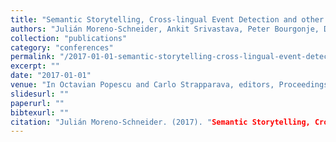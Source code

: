 ```yaml
---
title: "Semantic Storytelling, Cross-lingual Event Detection and other Semantic Services for a Newsroom Content Curation Dashboard"
authors: "Julián Moreno-Schneider, Ankit Srivastava, Peter Bourgonje, David Wabnitz, and Georg Rehm"
collection: "publications"
category: "conferences"
permalink: "/2017-01-01-semantic-storytelling-cross-lingual-event-detection-and-other-semantic-services-for-a-newsroom-content-curation-dashboard"
excerpt: ""
date: "2017-01-01"
venue: "In Octavian Popescu and Carlo Strapparava, editors, Proceedings of the Second Workshop on Natural Language Processing meets Journalism - EMNLP 2017 Workshop (NLPMJ 2017), pages 68-73, Copenhagen, Denmark, 9 2017. 7 September."
slidesurl: ""
paperurl: ""
bibtexurl: ""
citation: "Julián Moreno-Schneider. (2017). "Semantic Storytelling, Cross-lingual Event Detection and other Semantic Services for a Newsroom Content Curation Dashboard." *In Octavian Popescu and Carlo Strapparava, editors, Proceedings of the Second Workshop on Natural Language Processing meets Journalism - EMNLP 2017 Workshop (NLPMJ 2017), pages 68-73, Copenhagen, Denmark, 9 2017. 7 September.*."
---
```


